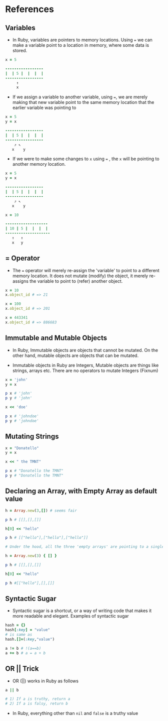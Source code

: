 # References

## Variables

* In Ruby, variables are pointers to memory locations. Using ```=``` we can make a variable point to a location in memory, where some data is stored.

```ruby
x = 5

-----------------
|  | 5 |  |  |  |
-----------------
     ↑
     x
```

* If we assign a variable to another variable, using ```=```, we are merely making that new variable point to the same memory location that the earlier variable was pointing to

```ruby
x = 5
y = x

-----------------
|  | 5 |  |  |  |
-----------------
    ⤴ ↖
   x    y 
```

* If we were to make some changes to ```x``` using ```=``` , the ```x``` will be pointing to another memory location.


```ruby
x = 5
y = x

-----------------
|  | 5 |  |  |  |
-----------------
    ⤴ ↖
   x    y 

x = 10

-------------------
| 10 | 5 |  |  |  |
--------------------
   ↑   ↑
   x   y 
```

## = Operator

* The ```=``` operator will merely re-assign the 'variable' to point to a different memory location.
It does not mutate (modify) the object, it merely re-assigns the variable to point to (refer) another object.

```ruby
x = 10
x.object_id # => 21

x = 100
x.object_id # => 201

x = 443341
x.object_id # => 886683
```


## Immutable and Mutable Objects

* In Ruby, Immutable objects are objects that cannot be mutated. On the other hand, mutable objects are objects that can be mutated.

* Immutable objects in Ruby are Integers, Mutable objects are things like strings, arrays etc. There are no operators to mutate Integers (Fixnum)

```ruby
x = 'john'
y = x

p x # 'john'
p y # 'john'

x << 'doe'

p x # 'johndoe'
p y # 'johndoe'
```

## Mutating Strings

```ruby
x = "Donatello"
y = x

x << " the TMNT"

p x # "Donatello the TMNT"
p y # "Donatello the TMNT"
```

## Declaring an Array, with Empty Array as default value

```ruby
h = Array.new(3,[]) # seems fair

p h # [[],[],[]]

h[0] << "hello"

p h # [["hello"],["hello"],["hello"]]

# Under the hood, all the three 'empty arrays' are pointing to a single instance of array. To overcome this bug, we can pass in a block, that creates a new instance of array for each distinct element.

h = Array.new(3) { [] }

p h # [[],[],[]]

h[0] << "hello"

p h #[["hello"],[],[]]
```
## Syntactic Sugar

* Syntactic sugar is a shortcut, or a way of writing code that makes it more readable and elegant. Examples of syntactic sugar

```ruby
hash = {}
hash[:key] = "value"
# is same as
hash.[]=(:key,"value")

a != b # !(a==b)
a += b # a = a + b
```

## OR || Trick

* OR (||) works in Ruby as follows

```ruby
a || b

# 1) If a is truthy, return a
# 2) If a is falsy, return b
```

* In Ruby, everything other than ```nil``` and ```false``` is a truthy value